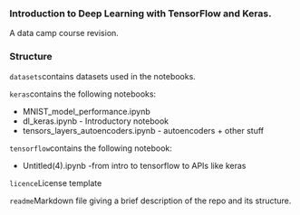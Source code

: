 ### Introduction to Deep Learning with TensorFlow and Keras.
A data camp course revision.

### Structure
`datasets`contains datasets used in the notebooks.

`keras`contains the following notebooks:

* MNIST_model_performance.ipynb
* dl_keras.ipynb - Introductory notebook
* tensors_layers_autoencoders.ipynb - autoencoders + other stuff

`tensorflow`contains the following notebook:

* Untitled(4).ipynb  -from intro to tensorflow to APIs like keras

`licence`License template

`readme`Markdown file giving a brief description of the repo and its structure.
